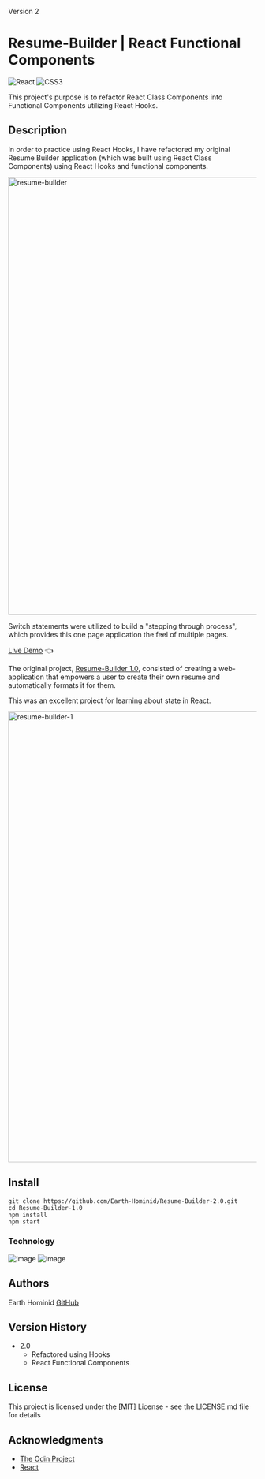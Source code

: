 Version 2

# Resume-Builder | React Functional Components

![React](https://img.shields.io/badge/react-%2320232a.svg?style=for-the-badge&logo=react&logoColor=%2361DAFB) ![CSS3](https://img.shields.io/badge/css3-%231572B6.svg?style=for-the-badge&logo=css3&logoColor=white)

This project's purpose is to refactor React Class Components into Functional Components utilizing React Hooks.

## Description

In order to practice using React Hooks, I have refactored my original Resume Builder application (which was built using React Class Components) using React Hooks and functional components.

<img width="888" alt="resume-builder" src="https://user-images.githubusercontent.com/66766688/185726616-1f090675-e93e-44b2-91a7-d3277f22718b.png">

Switch statements were utilized to build a "stepping through process", which provides this one page application the feel of multiple pages.

[Live Demo](https://earth-hominid.github.io/Resume-Builder-2.0/) :point_left:

The original project, [Resume-Builder 1.0](https://github.com/Earth-Hominid/Resume-Builder-1.0), consisted of creating a web-application that empowers a user to create their own resume and automatically formats it for them.

This was an excellent project for learning about state in React.

<img width="914" alt="resume-builder-1" src="https://user-images.githubusercontent.com/66766688/185726624-28e2dd18-80b6-487d-b022-c79d93736391.png">

## Install

```
git clone https://github.com/Earth-Hominid/Resume-Builder-2.0.git
cd Resume-Builder-1.0
npm install
npm start
```

### Technology

![image](https://img.shields.io/badge/React-20232A?style=for-the-badge&logo=react&logoColor=61DAFB)
![image](https://img.shields.io/badge/CSS3-1572B6?style=for-the-badge&logo=css3&logoColor=white)

## Authors

Earth Hominid
[GitHub](https://github.com/Earth-Hominid)

## Version History

- 2.0
  - Refactored using Hooks
  - React Functional Components

## License

This project is licensed under the [MIT] License - see the LICENSE.md file for details

## Acknowledgments

- [The Odin Project](https://www.theodinproject.com/paths/full-stack-javascript/courses/javascript/lessons/cv-application)
- [React](https://reactjs.org/)
